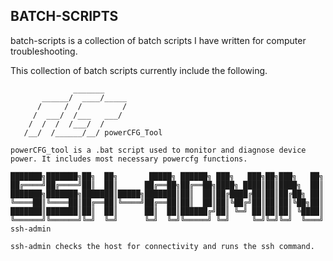 ## BATCH-SCRIPTS
batch-scripts is a collection of batch scripts I have written for computer troubleshooting.

This collection of batch scripts currently include the following.

```
              _______
       ______/  ____/_____    
      /     /  /         /
     /  ___/  /___   ___/
    /  /  /  /___/  /
   /__/  /______/__/ powerCFG_Tool

powerCFG_tool is a .bat script used to monitor and diagnose device power. It includes most necessary powercfg functions.

███████╗███████╗██╗  ██╗       █████╗ ██████╗ ███╗   ███╗██╗███╗   ██╗
██╔════╝██╔════╝██║  ██║      ██╔══██╗██╔══██╗████╗ ████║██║████╗  ██║
███████╗███████╗███████║█████╗███████║██║  ██║██╔████╔██║██║██╔██╗ ██║
╚════██║╚════██║██╔══██║╚════╝██╔══██║██║  ██║██║╚██╔╝██║██║██║╚██╗██║
███████║███████║██║  ██║      ██║  ██║██████╔╝██║ ╚═╝ ██║██║██║ ╚████║
╚══════╝╚══════╝╚═╝  ╚═╝      ╚═╝  ╚═╝╚═════╝ ╚═╝     ╚═╝╚═╝╚═╝  ╚═══╝ ssh-admin

ssh-admin checks the host for connectivity and runs the ssh command.
```
